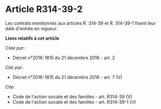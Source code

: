 # Article R314-39-2

Les contrats mentionnés aux articles R. 314-39 et R. 314-39-1 fixent leur date d'entrée en vigueur.

**Liens relatifs à cet article**

_Créé par_:

  - Décret n°2016-1815 du 21 décembre 2016 - art. 2

_Cité par_:

  - Décret n°2016-1815 du 21 décembre 2016 - art. 7 (V)

_Cite_:

  - Code de l'action sociale et des familles - art. R314-39 (V)
  - Code de l'action sociale et des familles - art. R314-39-1 (V)
